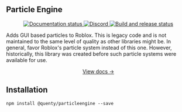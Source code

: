 ## Particle Engine
<div align="center">
  <a href="http://quenty.github.io/NevermoreEngine/">
    <img src="https://github.com/Quenty/NevermoreEngine/actions/workflows/docs.yml/badge.svg" alt="Documentation status" />
  </a>
  <a href="https://discord.gg/mhtGUS8">
    <img src="https://img.shields.io/discord/385151591524597761?color=5865F2&label=discord&logo=discord&logoColor=white" alt="Discord" />
  </a>
  <a href="https://github.com/Quenty/NevermoreEngine/actions">
    <img src="https://github.com/Quenty/NevermoreEngine/actions/workflows/build.yml/badge.svg" alt="Build and release status" />
  </a>
</div>

Adds GUI based particles to Roblox. This is legacy code and is not maintained to the same level of quality as other libraries might be. In general, favor Roblox's particle system instead of this one. However, historically, this library was created before such particle systems were available for use.

<div align="center"><a href="https://quenty.github.io/NevermoreEngine/api/ParticleEngineClient">View docs →</a></div>

## Installation
```
npm install @quenty/particleengine --save
```